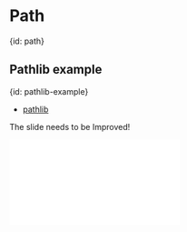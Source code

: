 # Path
{id: path}

## Pathlib example
{id: pathlib-example}

* [pathlib](https://docs.python.org/library/pathlib.html)

The slide needs to be Improved!

![](examples/pathlib/path_lib.py)
